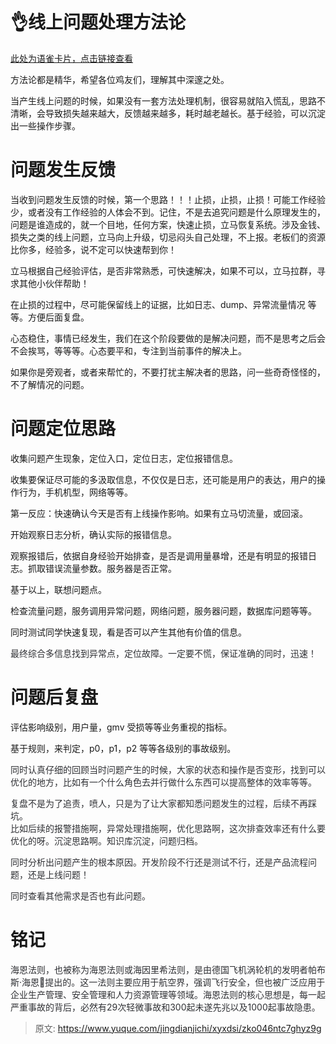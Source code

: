 # 👌线上问题处理方法论

[此处为语雀卡片，点击链接查看](https://www.yuque.com/jingdianjichi/xyxdsi/zko046ntc7ghyz9g#UkIjg)

方法论都是精华，希望各位鸡友们，理解其中深邃之处。

当产生线上问题的时候，如果没有一套方法处理机制，很容易就陷入慌乱，思路不清晰，会导致损失越来越大，反馈越来越多，耗时越老越长。基于经验，可以沉淀出一些操作步骤。

# 问题发生反馈
当收到问题发生反馈的时候，第一个思路！！！止损，止损，止损！可能工作经验少，或者没有工作经验的人体会不到。记住，不是去追究问题是什么原理发生的，问题是谁造成的，就一个目地，任何方案，快速止损，立马恢复系统。涉及金钱、损失之类的线上问题，立马向上升级，切忌闷头自己处理，不上报。老板们的资源比你多，经验多，说不定可以快速帮到你！

立马根据自己经验评估，是否非常熟悉，可快速解决，如果不可以，立马拉群，寻求其他小伙伴帮助！

在止损的过程中，尽可能保留线上的证据，比如日志、dump、异常流量情况 等等。方便后面复盘。

心态稳住，事情已经发生，我们在这个阶段要做的是解决问题，而不是思考之后会不会挨骂，等等等。心态要平和，专注到当前事件的解决上。

如果你是旁观者，或者来帮忙的，不要打扰主解决者的思路，问一些奇奇怪怪的，不了解情况的问题。

# 问题定位思路
收集问题产生现象，定位入口，定位日志，定位报错信息。

收集要保证尽可能的多汲取信息，不仅仅是日志，还可能是用户的表达，用户的操作行为，手机机型，网络等等。

第一反应：快速确认今天是否有上线操作影响。如果有立马切流量，或回滚。

开始观察日志分析，确认实际的报错信息。

观察报错后，依据自身经验开始排查，是否是调用量暴增，还是有明显的报错日志。抓取错误流量参数。服务器是否正常。

基于以上，联想问题点。

检查流量问题，服务调用异常问题，网络问题，服务器问题，数据库问题等等。

同时测试同学快速复现，看是否可以产生其他有价值的信息。

<font style="color:rgb(47, 48, 52);">最终综合多信息找到异常点，定位故障。一定要不慌，保证准确的同时，迅速！</font>

# 问题后复盘
评估影响级别，用户量，gmv 受损等等业务重视的指标。

基于规则，来判定，p0，p1，p2 等等各级别的事故级别。

<font style="color:rgb(47, 48, 52);">同时认真仔细的回顾当时问题产生的时候，大家的状态和操作是否变形，找到可以优化的地方，比如有一个什么角色去并行做什么东西可以提高整体的效率等等。</font>

<font style="color:rgb(47, 48, 52);">复盘不是为了追责，喷人，只是为了让大家都知悉问题发生的过程，后续不再踩坑。  
</font><font style="color:rgb(47, 48, 52);">比如后续的报警措施啊，异常处理措施啊，优化思路啊，这次排查效率还有什么要优化的呀。沉淀思路啊。知识库沉淀，问题归档。</font>

<font style="color:rgb(47, 48, 52);">同时分析出问题产生的根本原因。开发阶段不行还是测试不行，还是产品流程问题，还是上线问题！</font>

<font style="color:rgb(47, 48, 52);">同时查看其他需求是否也有此问题。</font>

# 铭记
<font style="color:rgb(47, 48, 52);">海恩法则，也被称为海恩法则或海因里希法则，是由德国飞机涡轮机的发明者帕布斯·海恩提出的。这一法则主要应用于航空界，强调飞行安全，但也被广泛应用于企业生产管理、安全管理和人力资源管理等领域。海恩法则的核心思想是，每一起严重事故的背后，必然有29次轻微事故和300起未遂先兆以及1000起事故隐患。</font>





> 原文: <https://www.yuque.com/jingdianjichi/xyxdsi/zko046ntc7ghyz9g>
